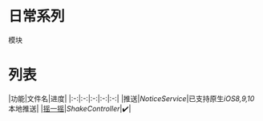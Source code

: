 # 日常系列

模块

# 列表

|功能|文件名|进度|
|:-:|:-:|:-:|:-:|:-:|
|推送|*NoticeService*|已支持原生*iOS8,9,10*本地推送|
|[摇一摇]()|*ShakeController*|✔️|



